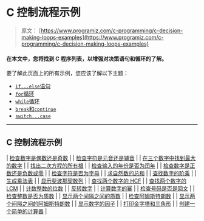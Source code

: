# C 控制流程示例

> 原文： [https://www.programiz.com/c-programming/c-decision-making-loops-examples](https://www.programiz.com/c-programming/c-decision-making-loops-examples)

#### 在本文中，您将找到 C 程序列表，以增强对决策语句和循环的了解。

要了解此页面上的所有示例，您应该了解以下主题：

*   [`if...else`语句](/c-programming/c-if-else-statement "if...else Statement in C programming")
*   [`for`循环](/c-programming/c-for-loop "for Loop in C programming")
*   [`while`循环](/c-programming/c-do-while-loops "while loop in C programming")
*   [`break`和`continue`](/c-programming/c-break-continue-statement "C  break and continue")
*   [`switch...case`](/c-programming/c-switch-case-statement "switch Statement in C programming")

* * *

## C 控制流程示例

| [检查数字是偶数还是奇数](/c-programming/examples/even-odd) |
| [检查字符是元音还是辅音](/c-programming/examples/vowel-consonant) |
| [在三个数字中找到最大的数字](/c-programming/examples/largest-number-three) |
| [找出二次方程的所有根](/c-programming/examples/quadratic-roots) |
| [检查输入的年份是否为闰年](/c-programming/examples/leap-year) |
| [检查数字是正数还是负数或零](/c-programming/examples/negative-positive-zero) |
| [检查字符是否为字母](/c-programming/examples/alphabet) |
| [求自然数的总和](/c-programming/examples/sum-natural-numbers) |
| [查找数字的阶乘](/c-programming/examples/factorial) |
| [生成乘法表](/c-programming/examples/multiplication-table) |
| [显示斐波那契数列](/c-programming/examples/fibonacci-series) |
| [查找两个数字的 HCF](/c-programming/examples/hcf-gcd) |
| [查找两个数字的 LCM](/c-programming/examples/lcm) |
| [计数整数的位数](/c-programming/examples/digits-count) |
| [反转数字](/c-programming/examples/reverse-number) |
| [计算数字的幂](/c-programming/examples/power-number) |
| [检查号码是否是回文](/c-programming/examples/palindrome-number) |
| [检查整数是否为质数](/c-programming/examples/prime-number) |
| [显示两个间隔之间的质数](/c-programming/examples/prime-number-intervals) |
| [检查阿姆斯特朗数](/c-programming/examples/check-armstrong-number) |
| [显示两个间隔之间的阿姆斯特朗数](/c-programming/examples/Armstrong-number-interval) |
| [显示数字的因子](/c-programming/examples/factors-number) |
| [打印金字塔和三角形](/c-programming/examples/pyramid-pattern) |
| [创建一个简单的计算器](/c-programming/examples/calculator-switch-case) |